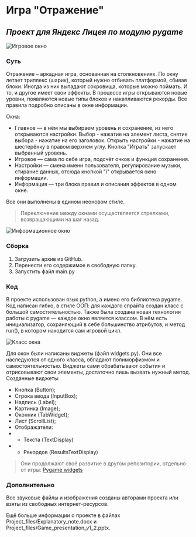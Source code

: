 # Игра "Отражение" 
## _Проект для Яндекс Лицея по модулю pygame_

![Игровое окно](https://thumb.cloud.mail.ru/weblink/thumb/xw1/mqaw/V33Ntjdj7)

### Суть
Отражение – аркадная игра, основанная на столкновениях. По окну летает триплекс (шарик), который нужно отбивать платформой, сбивая блоки. Иногда из них выпадают сокровища, которые можно поймать. И то, и другое имеет свои эффекты.
В процессе игры открываются новые уровни, появляются новые типы блоков и накапливаются рекорды. Все правила подробно описаны в окне информации.

Окна:
- Главное — в нём мы выбираем уровень и сохранение, из него открываются настройки.
Выбор - нажатие на элемент листа, снятие выбора - нажатие на его заголовок.
Открыть настройки - нажатие на шестерёнку в правом верхнем углу. Кнопка "Играть" запускает выбранный уровень.
- Игровое — сама по себе игра, подсчёт очков и функция сохранения.
- Настройки — смена имени пользователя, регулирование музыки, стирание данных, отсюда кнопкой "i" открывается окно информации.
- Информация — три блока правил и описания эффектов в одном окне.

Все они выполнены в едином неоновом стиле.

> Переключение между окнами осуществляется стрелками, возвращающими на шаг назад.

![Информационное окно](https://thumb.cloud.mail.ru/weblink/thumb/xw1/s8Xs/G8kYmY9oj)

### Сборка

1. Загрузить архив из GitHub.
2. Перенести его содержимое в свободную папку.
3. Запустить файл main.py

### Код

В проекте использован язык python, а имено его библиотека pygame. Код написан гибко, в стиле ООП: для каждого спрайта создан класс с большой самостятельностью.
Также была создана новая технология работы с pygame — каждое окно является классом. В нём есть инициализатор, сохраняющий в себе большинство атрибутов, и метод run(), в котором находится сам игровой цикл.

![Класс окна](https://thumb.cloud.mail.ru/weblink/thumb/xw1/qBGs/tRvTTeNps)

Для окон были написаны виджеты (файл widgets.py). Они все наследуются от одного класса, обладают полиморфизмом и самостоятельностью. Виджеты сами обрабатывают события и отрисовывают свои элементы, достаточно лишь вызвать нужный метод.
Созданные виджеты:
- Кнопка (Button);
- Строка ввода (InputBox);
- Надпись (Label);
- Картинка (Image);
- Оконник (TabWidget);
- Лист (ScrollList);
- Отображатели: 
- - Текста (TextDisplay)
- - Рекордов (ResultsTextDisplay)

> Они продолжают своё развитие в другом репозитории, отдельно от игры: [Pygame widgets](https://github.com/RostislavShishmarev/Pygame_Widgets)

### Дополнительно
Все звуковые файлы и изображения созданы авторами проекта или взяты из свободных интернет-ресурсов.

Ещё больше информации о проекте в файлах Project_files/Explanatory_note.docx и Project_files/Game_presentation_v1_2.pptx.
